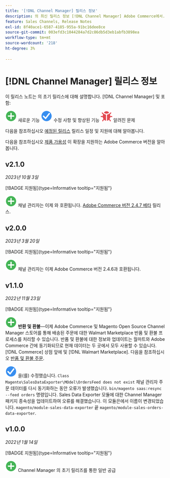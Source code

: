 ```yaml
---
title: '[!DNL Channel Manager] 릴리스 정보'
description: 의 최신 릴리스 정보 [!DNL Channel Manager] Adobe Commerce에서.
feature: Sales Channels, Release Notes
exl-id: 8f40ace1-6587-4185-955a-91bc16dee8ce
source-git-commit: 003efd3c1044284a7d2c86db5d3eb1abfb3898ea
workflow-type: tm+mt
source-wordcount: '218'
ht-degree: 3%

---
```


# [!DNL Channel Manager] 릴리스 정보

이 릴리스 노트는 의 초기 릴리스에 대해 설명합니다. [!DNL Channel Manager] 및 포함:

![신규](../assets/new.svg) 새로운 기능
![해결된 문제](../assets/fix.svg) 수정 사항 및 향상된 기능
![알려진 문제](../assets/bug.svg) 알려진 문제

다음을 참조하십시오 [예정된 릴리스](https://experienceleague.adobe.com/docs/commerce-operations/release/planning/schedule.html) 릴리스 일정 및 지원에 대해 알아봅니다.

다음을 참조하십시오 [제품 가용성](https://experienceleague.adobe.com/docs/commerce-operations/release/product-availability.html) 이 확장을 지원하는 Adobe Commerce 버전을 알아봅니다.

## v2.1.0

*2023년 10월 3일*

[!BADGE 지원됨]{type=Informative tooltip="지원됨"}

![신규](../assets/new.svg) 채널 관리자는 이제 와 호환됩니다. [Adobe Commerce 버전 2.4.7 베타](https://experienceleague.adobe.com/docs/commerce-operations/release/beta.html) 릴리스.

## v2.0.0

*2023년 3월 20일*

[!BADGE 지원됨]{type=Informative tooltip="지원됨"}

![신규](../assets/new.svg)<!--CHAN-5893--> 채널 관리자는 이제 Adobe Commerce 버전 2.4.6과 호환됩니다.

## v1.1.0

*2022년 11월 23일*

[!BADGE 지원됨]{type=Informative tooltip="지원됨"}

![신규](../assets/new.svg)<!--CHAN-5204--> **반환 및 환불**—이제 Adobe Commerce 및 Magento Open Source Channel Manager 스토어를 통해 배송된 주문에 대한 Walmart Marketplace 반품 및 환불 프로세스를 처리할 수 있습니다. 반품 및 환불에 대한 정보와 업데이트는 월마트와 Adobe Commerce 간에 동기화되므로 현재 데이터는 두 곳에서 모두 사용할 수 있습니다. [!DNL Commerce] 상점 앞에 및 [!DNL Walmart Marketplace]. 다음을 참조하십시오 [반품 및 환불 주문](return-refund-orders.md).

![고정](../assets/fix.svg)<!--CHAN-5661--> 을(를) 수정했습니다. `Class Magento\SalesDataExporter\MOdel\OrdersFeed does not exist` 채널 관리자 주문 데이터를 다시 동기화하는 동안 오류가 발생했습니다. `bin/magento saas:resync --feed orders` 명령입니다. Sales Data Exporter 모듈에 대한 Channel Manager 패키지 종속성을 업데이트하여 오류를 해결했습니다. 이 모듈은에서 이름이 변경되었습니다. `magento/module-sales-data-exporter` 끝 `magento/module-sales-orders-data-exporter`.

## v1.0.0

*2022년 1월 14일*

[!BADGE 지원됨]{type=Informative tooltip="지원됨"}

![신규](../assets/new.svg) Channel Manager 의 초기 릴리즈를 통한 일반 공급

